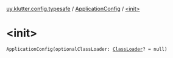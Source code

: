 [uy.klutter.config.typesafe](../index.md) / [ApplicationConfig](index.md) / [&lt;init&gt;](.)


# &lt;init&gt;
<code>ApplicationConfig(optionalClassLoader: [ClassLoader](http://docs.oracle.com/javase/6/docs/api/java/lang/ClassLoader.html)? = null)</code><br/>

